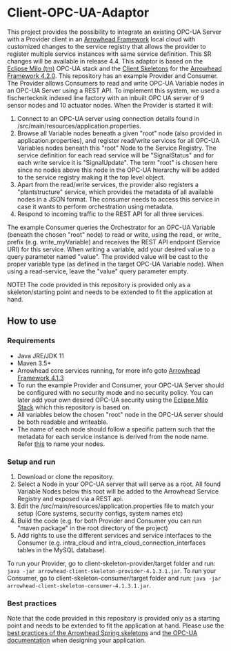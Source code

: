 # Client-OPC-UA-Adaptor
This project provides the possibility to integrate an existing OPC-UA Server with a Provider client in an [Arrowhead Framework](http://github.com/eclipse-arrowhead) local cloud with customized changes to the service registry that allows the provider to register multiple service instances with same service definition.
This SR changes will be available in release 4.4.
This adaptor is based on the [Eclipse Milo (tm)](https://github.com/eclipse/milo) OPC-UA stack and the [Client Skeletons](https://github.com/arrowhead-f/client-skeleton-java-spring) for the [Arrowhead Framework 4.2.0](https://github.com/eclipse-arrowhead/core-java-spring).
This repository has an example Provider and Consumer. The Provider allows Consumers to read and write OPC-UA Variable nodes in an OPC-UA Server using a REST API.
To implement this system, we used a fischertecknik indexed line factory with an inbuilt OPC UA server of 9 sensor nodes and 10 actuator nodes.
When the Provider is started it will:

1. Connect to an OPC-UA server using connection details found in /src/main/resources/application.properties. 
2. Browse all Variable nodes beneath a given "root" node (also provided in application.properties), and register read/write services for all OPC-UA Variables nodes beneath this "root" Node to the Service Registry. 
The service definition for each read service will be "SignalStatus" and for each write service it is "SignalUpdate". The term "root" is chosen here since no nodes above this node in the OPC-UA hierarchy will be added to the service registry making it the top level object.
3. Apart from the read/write services, the provider also registers a "plantstructure" service, which provides the metadata of all available nodes in a JSON format. The consumer needs to access this service in case it wants to perform orchestration using metadata.
3. Respond to incoming traffic to the REST API for all three services.

The example Consumer queries the Orchestrator for an OPC-UA Variable (beneath the chosen "root" node) to read or write, using the read_ or write_ prefix (e.g. write_myVariable) and receives the REST API endpoint (Service URI) for this service. When writing a variable, add your desired value to a query parameter named "value". The provided value will be cast to the proper variable type (as defined in the target OPC-UA Variable node). When using a read-service, leave the "value" query parameter empty. 
 
NOTE! The code provided in this repository is provided only as a skeleton/starting point and needs to be extended to fit the application at hand.

## How to use

### Requirements
* Java JRE/JDK 11
* Maven 3.5+
* Arrowhead core services running, for more info goto [Arrowhead Framework 4.1.3](https://github.com/arrowhead-f/core-java-spring)
* To run the example Provider and Consumer, your OPC-UA Server should be configured with no security mode and no security policy. You can later add your own desired OPC-UA security using the [Eclipse Milo Stack](https://github.com/eclipse/milo) which this repository is based on.
* All variables below the chosen "root" node in the OPC-UA server should be both readable and writeable.
* The name of each node should follow a specific pattern such that the metadata for each service instance is derived from the node name. Refer [this](https://github.com/aparajita07/Client-OPC-UA-Adaptor/blob/main/NodeNaming.md) to name your nodes.


### Setup and run
1. Download or clone the repository.
2. Select a Node in your OPC-UA server that will serve as a root. All found Variable Nodes below this root
will be added to the Arrowhead Service Registry and exposed via a REST api. 
3. Edit the /src/main/resources/application.properties file to match your setup (Core systems, security configs, system names etc)
4. Build the code (e.g. for both Provider and Consumer you can run "maven package" in the root directory of the project)
4. Add rights to use the different services and service interfaces to the Consumer (e.g. intra_cloud and intra_cloud_connection_interfaces tables in the MySQL database).

To run your Provider, go to client-skeleton-provider/target folder and run: ```java -jar arrowhead-client-skeleton-provider-4.1.3.1.jar```.
To run your Consumer, go to client-skeleton-consumer/target folder and run: ```java -jar arrowhead-client-skeleton-consumer-4.1.3.1.jar```.

### Best practices
Note that the code provided in this repository is provided only as a starting point and needs to be extended to fit the application at hand. Please use the [best practices of the Arrowhead Spring skeletons](https://github.com/arrowhead-f/client-skeleton-java-spring#best-practices-to-start-with-the-skeletons) and [the OPC-UA documentation](https://opcfoundation.org/developer-tools/specifications-unified-architecture) when designing your application.
